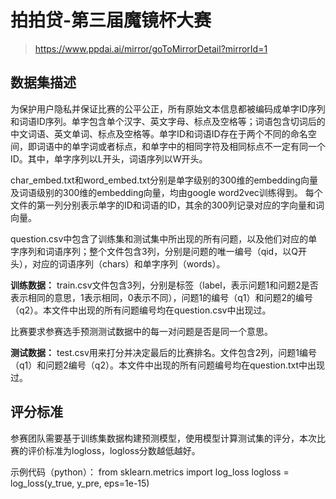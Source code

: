 # 拍拍贷-第三届魔镜杯大赛
> https://www.ppdai.ai/mirror/goToMirrorDetail?mirrorId=1

## 数据集描述
为保护用户隐私并保证比赛的公平公正，所有原始文本信息都被编码成单字ID序列和词语ID序列。单字包含单个汉字、英文字母、标点及空格等；词语包含切词后的中文词语、英文单词、标点及空格等。单字ID和词语ID存在于两个不同的命名空间，即词语中的单字词或者标点，和单字中的相同字符及相同标点不一定有同一个ID。其中，单字序列以L开头，词语序列以W开头。

char_embed.txt和word_embed.txt分别是单字级别的300维的embedding向量及词语级别的300维的embedding向量，均由google word2vec训练得到。 每个文件的第一列分别表示单字的ID和词语的ID，其余的300列记录对应的字向量和词向量。

question.csv中包含了训练集和测试集中所出现的所有问题，以及他们对应的单字序列和词语序列；整个文件包含3列，分别是问题的唯一编号（qid，以Q开头），对应的词语序列（chars）和单字序列（words）。

**训练数据：**
train.csv文件包含3列，分别是标签（label，表示问题1和问题2是否表示相同的意思，1表示相同，0表示不同），问题1的编号（q1）和问题2的编号（q2）。本文件中出现的所有问题编号均在question.csv中出现过。

比赛要求参赛选手预测测试数据中的每一对问题是否是同一个意思。

**测试数据：**
test.csv用来打分并决定最后的比赛排名。文件包含2列，问题1编号（q1）和问题2编号（q2）。本文件中出现的所有问题编号均在question.txt中出现过。

## 评分标准
参赛团队需要基于训练集数据构建预测模型，使用模型计算测试集的评分，本次比赛的评价标准为logloss，logloss分数越低越好。

示例代码（python）：
from sklearn.metrics import log_loss
logloss = log_loss(y_true, y_pre, eps=1e-15)
